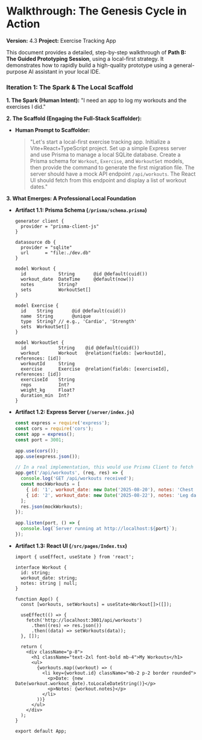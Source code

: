 # Walkthrough: The Genesis Cycle in Action
**Version:** 4.3
**Project:** Exercise Tracking App

This document provides a detailed, step-by-step walkthrough of **Path B: The Guided Prototyping Session**, using a local-first strategy. It demonstrates how to rapidly build a high-quality prototype using a general-purpose AI assistant in your local IDE.

### **Iteration 1: The Spark & The Local Scaffold**

**1. The Spark (Human Intent):** "I need an app to log my workouts and the exercises I did."

**2. The Scaffold (Engaging the Full-Stack Scaffolder):**
*   **Human Prompt to Scaffolder:**
    > "Let's start a local-first exercise tracking app. Initialize a Vite+React+TypeScript project. Set up a simple Express server and use Prisma to manage a local SQLite database. Create a Prisma schema for `Workout`, `Exercise`, and `WorkoutSet` models, then provide the command to generate the first migration file. The server should have a mock API endpoint `/api/workouts`. The React UI should fetch from this endpoint and display a list of workout dates."

**3. What Emerges: A Professional Local Foundation**

*   **Artifact 1.1: Prisma Schema (`/prisma/schema.prisma`)**
    ```prisma
    generator client {
      provider = "prisma-client-js"
    }

    datasource db {
      provider = "sqlite"
      url      = "file:./dev.db"
    }

    model Workout {
      id            String       @id @default(cuid())
      workout_date  DateTime     @default(now())
      notes         String?
      sets          WorkoutSet[]
    }

    model Exercise {
      id    String       @id @default(cuid())
      name  String       @unique
      type  String? // e.g., 'Cardio', 'Strength'
      sets  WorkoutSet[]
    }

    model WorkoutSet {
      id            String    @id @default(cuid())
      workout       Workout   @relation(fields: [workoutId], references: [id])
      workoutId     String
      exercise      Exercise  @relation(fields: [exerciseId], references: [id])
      exerciseId    String
      reps          Int?
      weight_kg     Float?
      duration_min  Int?
    }
    ```
*   **Artifact 1.2: Express Server (`/server/index.js`)**
    ```javascript
    const express = require('express');
    const cors = require('cors');
    const app = express();
    const port = 3001;

    app.use(cors());
    app.use(express.json());

    // In a real implementation, this would use Prisma Client to fetch from the DB
    app.get('/api/workouts', (req, res) => {
      console.log('GET /api/workouts received');
      const mockWorkouts = [
        { id: '1', workout_date: new Date('2025-08-20'), notes: 'Chest day' },
        { id: '2', workout_date: new Date('2025-08-22'), notes: 'Leg day' },
      ];
      res.json(mockWorkouts);
    });

    app.listen(port, () => {
      console.log(`Server running at http://localhost:${port}`);
    });
    ```
*   **Artifact 1.3: React UI (`/src/pages/Index.tsx`)**
    ```tsx
    import { useEffect, useState } from 'react';

    interface Workout {
      id: string;
      workout_date: string;
      notes: string | null;
    }

    function App() {
      const [workouts, setWorkouts] = useState<Workout[]>([]);

      useEffect(() => {
        fetch('http://localhost:3001/api/workouts')
          .then((res) => res.json())
          .then((data) => setWorkouts(data));
      }, []);

      return (
        <div className="p-8">
          <h1 className="text-2xl font-bold mb-4">My Workouts</h1>
          <ul>
            {workouts.map((workout) => (
              <li key={workout.id} className="mb-2 p-2 border rounded">
                <p>Date: {new Date(workout.workout_date).toLocaleDateString()}</p>
                <p>Notes: {workout.notes}</p>
              </li>
            ))}
          </ul>
        </div>
      );
    }

    export default App;
    ```